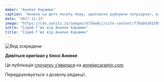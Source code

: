 ```yaml
---
maker: "Аннеке Карамин"
caption: "Аннеке на фото носить Huey, одночасно руйнуючи патріархат, відмовляючись посміхатися."
date: "2017-11-13"
image: "https://cdn.sanity.io/images/hl5bw8cj/site-content/f70ab6381595eaff09641462c31b6b20121a1e3a-970x776.jpg"
intro: "Сірий Г'юї від Аннеке Карамин"
title: "Сірий Г'юї від Аннеке Карамин"
---
```


![Вид зсередини](https://posts.freesewing.org/uploads/anneke_huey_facing_8c3874be29.jpg "Вид зсередини")

**Дивіться оригінал у блозі Аннеке**

Ця публікація [спочатку з'явилася](http://www.annekecaramin.com/2017/11/pleasure-dot-loathing-dot-huey-dot.html) на [annekecaramin.com](http://www.annekecaramin.com/).

Передруковується з дозволу редакції.


